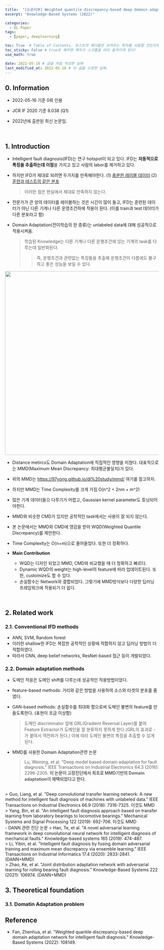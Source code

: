 ```yaml
---
title:  "[논문리뷰] Weighted quantile discrepancy-based deep domain adaptation network for intelligent fault diagnosis"
excerpt: "Knowledge-Based Systems (2022)"

categories:
  - DL Paper
tags:
  - [paper, deeplearning]

toc: True  # Table of Contents. 포스트의 헤더들만 보여주는 목차를 사용할 것인지의 여부. ture 로 해주면 포스트의 목차가 보이게 된다.
toc_sticky: False # true로 해주면 목차가 스크롤을 따라 움직이게 된다!
use_math: true

date: 2022-05-16 # 글을 처음 작성한 날짜
last_modified_at: 2022-05-16 # 이 글을 수정한 날짜.
---
```


## 0. Information

- 2022-05-16 기준 0회 인용

- JCR IF 2020 기준 8.038 (Q1)

- 2022년에 출판된 최신 논문임.
<br>

## 1. Introduction

- Intelligent fault diagnosis(IFD)는 연구 hotspot이 되고 있다. IFD는 <b>자동적으로 특징을 추출하는데 이점</b>을 가지고 있고 사람의 labor를 제거하고 있다.
- 하지만 IFD가 제대로 되려면 두가지를 만족해야한다. (1) <u>충분한 레이블 데이터</u> (2) <u>훈련과 테스트의 같은 분포</u>
  > 이러한 점은 현실에서 제대로 만족하지 않는다.

- 전문가가 큰 양의 데이터를 레이블하는 것은 시간이 많이 들고, IFD는 훈련된 데이터가 아닌 다른 기계나 다른 운영조건하에 적용이 된다. (이를 train과 test 데이터가 다른 분포라고 함)
- Domain Adaptation(전이학습의 한 종류)는 unlabeled data에 대해 성공적으로 적용시켜옴.
  > 학습된 Knowledge는 다른 기계나 다른 운행조건에 있는 기계의 task를 다루는데 일반화된다.
  >> 즉, 운행조건과 관련없는 특징들을 추출해 운행조건이 다름에도 불구하고 좋은 성능을 보일 수 있다.

<p align="center">
  <img src="https://user-images.githubusercontent.com/104422044/167419716-bd7da8f8-0830-4c35-b2e3-2fc21bff657a.png" width="600" height="auto">
</p>

- Distance metircs도 Domain Adaptation에 직접적인 영향을 미쳤다. 대표적으로는 MMD(Maximum Mean Discrepancy: 최대평균불일치)가 있다.
- 위의 MMD는 <https://97yong.github.io/dl%20study/mmd/> 여기를 참고하자.
- 하지만 MMD는 Time Complexity를 크게 가짐 O(n^2 + 2nm + m^2)
- 많은 기계 데이터들으 다루기가 어렵고, Gaussian kernel parameter도 튜닝되어야한다.
- MMD와 비슷한 CMD가 있지만 공학적인 task에서는 사용이 잘 되지 않는다.

- 본 논문에서는 MMD와 CMD에 영감을 받아 WQD(Weighted Quantile Discrepancy)를 제안한다.
- Time Complexity는 O(n+m)으로 줄어들었다. 또한 더 정확하다.

- <b>Main Contribution</b>
  - WQD는 디자인 되었고 MMD, CMD와 비교했을 때 더 정확하고 빠르다.
  - Dynamic WQD의 weight는 high-level의 feature에 따라 업데이트된다. 또한, customize도 할 수 있다.
  - 손실함수는 Network와 결합되었다. 그렇기에 MMD방식보다 다양한 딥러닝 프레임워크에 적용되기 더 쉽다.
<br>

## 2. Related work

### 2.1. Conventional IFD methods
 - ANN, SVM, Random forest
 - 이러한 shallow한 IFD는 복잡한 공학적인 상황에 적합하지 않고 딥러닝 방법이 더 적합하였다.
 - 따라서 CNN, deep belief networks, ResNet-based 접근 등이 개발되었다.

### 2.2. Domain adaptation methods
 - 도메인 적응은 도메인 shift를 다루는데 성공적인 적용방법이었다.
 - feature-based methods: 거리와 같은 방법을 사용하여 소스와 타겟의 분포를 줄였다.
 - GAN-based methods: 손실함수를 최대화 함으로써 도메인 불변의 feature를 만들도록한다. (표현이 조금 이상함)
   > 도메인 discriminator 앞에 GRL(Gradient Reversal Layer)를 붙여 Feature Extractor가 도메인을 잘 분류하지 못하게 한다.(GRL의 효과로 -가 붙여서 역전파가 된다.) 이에 따라 도메인 불변의 특징을 추출할 수 있게 된다.

 - MMD를 사용한 Domain Adaptation관련 논문
   >Lu, Weining, et al. "Deep model based domain adaptation for fault diagnosis." IEEE Transactions on Industrial Electronics 64.3 (2016): 2296-2305. <b>이 논문이 고장진단에서 최초로 MMD기반의 Domain adaptation이 채택되었다고 한다.</b>
<br>
   > Guo, Liang, et al. "Deep convolutional transfer learning network: A new method for intelligent fault diagnosis of machines with unlabeled data." IEEE Transactions on Industrial Electronics 66.9 (2018): 7316-7325. 이것도 MMD
<br>
   > Yang, Bin, et al. "An intelligent fault diagnosis approach based on transfer learning from laboratory bearings to locomotive bearings." Mechanical Systems and Signal Processing 122 (2019): 692-706. 이것도 MMD
<br>
 - DANN 관련 진단 논문
   > Han, Te, et al. "A novel adversarial learning framework in deep convolutional neural network for intelligent diagnosis of mechanical faults." Knowledge-based systems 165 (2019): 474-487.
<br>
   > Li, Yibin, et al. "Intelligent fault diagnosis by fusing domain adversarial training and maximum mean discrepancy via ensemble learning." IEEE Transactions on Industrial Informatics 17.4 (2020): 2833-2841. (DANN+MMD)
<br>
   > Zhao, Ke, et al. "Joint distribution adaptation network with adversarial learning for rolling bearing fault diagnosis." Knowledge-Based Systems 222 (2021): 106974. (DANN+MMD)

## 3. Theoretical foundation

### 3.1. Domatin Adaptation problem


## Reference

- Fan, Zhenhua, et al. "Weighted quantile discrepancy-based deep domain adaptation network for intelligent fault diagnosis." Knowledge-Based Systems (2022): 108149.
